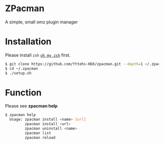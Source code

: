 # ZPacman

A simple, small omz plugin manager

# Installation

Please install ``zsh`` [``oh my zsh``](https://ohmyz.sh/#install) first.

```bash
$ git clone https://github.com/Yttehs-HDX/zpacman.git --depth=1 ~/.zpacman
$ cd ~/.zpacman
$ ./setup.sh
```

# Function

Please see **zpacman help**

```bash
$ zpacman help
  Usage: zpacman install <name> [url]
         zpacman install <url>
         zpacman uninstall <name>
         zpacman list
         zpacman reload
```
